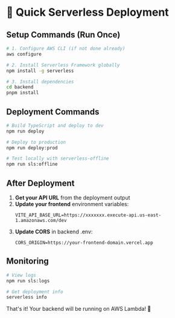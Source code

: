 # 🚀 Quick Serverless Deployment

## Setup Commands (Run Once)

```bash
# 1. Configure AWS CLI (if not done already)
aws configure

# 2. Install Serverless Framework globally
npm install -g serverless

# 3. Install dependencies
cd backend
pnpm install
```

## Deployment Commands

```bash
# Build TypeScript and deploy to dev
npm run deploy

# Deploy to production
npm run deploy:prod

# Test locally with serverless-offline
npm run sls:offline
```

## After Deployment

1. **Get your API URL** from the deployment output
2. **Update your frontend** environment variables:
   ```env
   VITE_API_BASE_URL=https://xxxxxxx.execute-api.us-east-1.amazonaws.com/dev
   ```
3. **Update CORS** in backend .env:
   ```env
   CORS_ORIGIN=https://your-frontend-domain.vercel.app
   ```

## Monitoring

```bash
# View logs
npm run sls:logs

# Get deployment info
serverless info
```

That's it! Your backend will be running on AWS Lambda! 🎉
